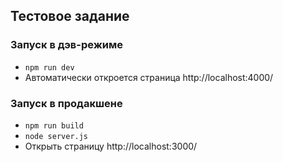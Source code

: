 ## Тестовое задание

### Запуск в дэв-режиме
- `npm run dev`
- Автоматически откроется страница http://localhost:4000/

### Запуск в продакшене
- `npm run build`
- `node server.js`
- Открыть страницу http://localhost:3000/
